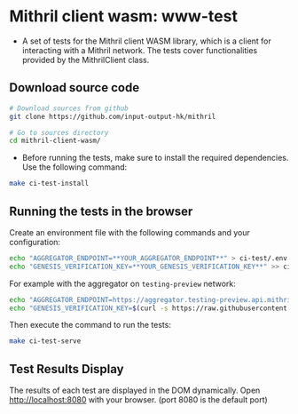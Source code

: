 # Mithril client wasm: www-test

- A set of tests for the Mithril client WASM library, which is a client for interacting with a Mithril network. The tests cover functionalities provided by the MithrilClient class.

## Download source code

```bash
# Download sources from github
git clone https://github.com/input-output-hk/mithril

# Go to sources directory
cd mithril-client-wasm/
```

- Before running the tests, make sure to install the required dependencies. Use the following command:

```bash
make ci-test-install
```

## Running the tests in the browser

Create an environment file with the following commands and your configuration:

```bash
echo "AGGREGATOR_ENDPOINT=**YOUR_AGGREGATOR_ENDPOINT**" > ci-test/.env
echo "GENESIS_VERIFICATION_KEY=**YOUR_GENESIS_VERIFICATION_KEY**" >> ci-test/.env
```

For example with the aggregator on `testing-preview` network:

```bash
echo "AGGREGATOR_ENDPOINT=https://aggregator.testing-preview.api.mithril.network/aggregator" > ci-test/.env
echo "GENESIS_VERIFICATION_KEY=$(curl -s https://raw.githubusercontent.com/input-output-hk/mithril/main/mithril-infra/configuration/testing-preview/genesis.vkey)" >> ci-test/.env
```

Then execute the command to run the tests:

```bash
make ci-test-serve
```

## Test Results Display

The results of each test are displayed in the DOM dynamically. Open [http://localhost:8080](http://localhost:8080) with your browser. (port 8080 is the default port)
